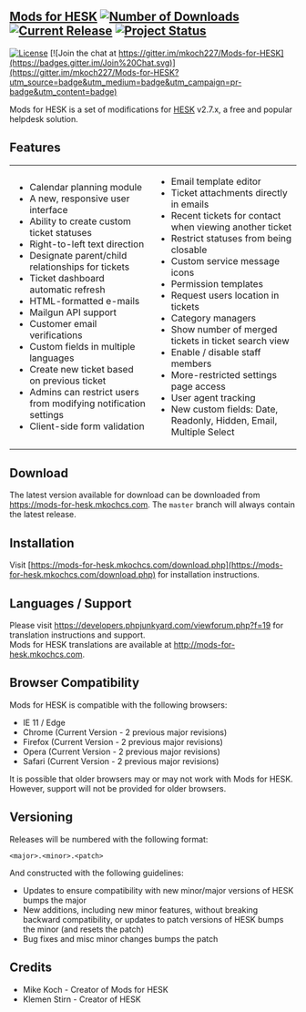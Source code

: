 ## [Mods for HESK](http://mods-for-hesk.mkochcs.com)  [![Number of Downloads](https://img.shields.io/github/downloads/mkoch227/Mods-for-HESK/latest/total.svg)](https://www.github.com/mkoch227/Mods-for-HESK/releases) [![Current Release](https://img.shields.io/github/release/mkoch227/Mods-for-HESK.svg)](https://www.github.com/mkoch227/Mods-for-HESK/releases) [![Project Status](https://img.shields.io/badge/status-maintained-brightgreen.svg)](https://www.github.com/mkoch227/Mods-for-HESK)
[![License](https://img.shields.io/badge/license-MIT-blue.svg)](https://github.com/mkoch227/Mods-for-HESK/blob/master/LICENSE)
[![Join the chat at https://gitter.im/mkoch227/Mods-for-HESK](https://badges.gitter.im/Join%20Chat.svg)](https://gitter.im/mkoch227/Mods-for-HESK?utm_source=badge&utm_medium=badge&utm_campaign=pr-badge&utm_content=badge) 

Mods for HESK is a set of modifications for [HESK](https://www.hesk.com) v2.7.x, a free and popular helpdesk solution.

## Features
<table>
    <tr>
        <td>
            <ul>
                <li>Calendar planning module</li>
                <li>A new, responsive user interface</li>
                <li>Ability to create custom ticket statuses</li>
                <li>Right-to-left text direction</li>
                <li>Designate parent/child relationships for tickets</li>
                <li>Ticket dashboard automatic refresh</li>
                <li>HTML-formatted e-mails</li>
                <li>Mailgun API support</li>
                <li>Customer email verifications</li>
                <li>Custom fields in multiple languages</li>
                <li>Create new ticket based on previous ticket</li>
                <li>Admins can restrict users from modifying notification settings</li>
                <li>Client-side form validation</li>
            </ul>
        </td>
        <td>
            <ul>
                <li>Email template editor</li>
                <li>Ticket attachments directly in emails</li>
                <li>Recent tickets for contact when viewing another ticket</li>
                <li>Restrict statuses from being closable</li>
                <li>Custom service message icons</li>
                <li>Permission templates</li>
                <li>Request users location in tickets</li>
                <li>Category managers</li>
                <li>Show number of merged tickets in ticket search view</li>
                <li>Enable / disable staff members</li>
                <li>More-restricted settings page access</li>
                <li>User agent tracking</li>
                <li>New custom fields: Date, Readonly, Hidden, Email, Multiple Select</li>
            </ul>
        </td>
    </tr>
</table>

## Download
The latest version available for download can be downloaded from https://mods-for-hesk.mkochcs.com. 
The `master` branch will always contain the latest release.

## Installation
Visit [https://mods-for-hesk.mkochcs.com/download.php](https://mods-for-hesk.mkochcs.com/download.php) for installation instructions.

## Languages / Support
Please visit https://developers.phpjunkyard.com/viewforum.php?f=19 for translation instructions and support.  
Mods for HESK translations are available at http://mods-for-hesk.mkochcs.com.

## Browser Compatibility
Mods for HESK is compatible with the following browsers:

- IE 11 / Edge
- Chrome (Current Version - 2 previous major revisions)
- Firefox (Current Version - 2 previous major revisions)
- Opera (Current Version - 2 previous major revisions)
- Safari (Current Version - 2 previous major revisions)

It is possible that older browsers may or may not work with Mods for HESK.
 However, support will not be provided for older browsers.

## Versioning
Releases will be numbered with the following format:

`<major>.<minor>.<patch>`

And constructed with the following guidelines:
 - Updates to ensure compatibility with new minor/major versions of HESK bumps the major
 - New additions, including new minor features, without breaking backward compatibility, or updates to patch versions of HESK bumps the minor (and resets the patch)
 - Bug fixes and misc minor changes bumps the patch

## Credits
 - Mike Koch - Creator of Mods for HESK
 - Klemen Stirn - Creator of HESK
